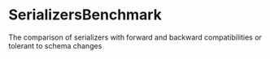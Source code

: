 # SerializersBenchmark
The comparison of serializers with forward and backward compatibilities or tolerant to schema changes
